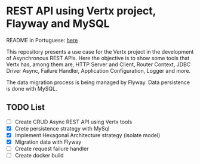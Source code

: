# REST API using Vertx project, Flayway and MySQL

README in Portuguese: [here](docs/README.md)

This repository presents a use case for the Vertx project in the development of Asynchronous REST APIs. Here the objective is to show some tools that Vertx has, among them are, HTTP Server and Client, Router Context, JDBC Driver Async, Failure Handler, Application Configuration, Logger and more.

The data migration process is being managed by Flyway. Data persistence is done with MySQL.

## TODO List
- [ ] Create CRUD Async REST API  using Vertx tools
- [x] Crete persistence strategy with MySql
- [x] Implement Hexagonal Architecture strategy (isolate model)
- [x] Migration data with Flyway
- [ ] Create request failure handler
- [ ] Create docker build
